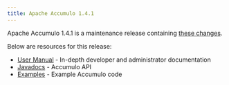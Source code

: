 ```yaml
---
title: Apache Accumulo 1.4.1
---
```


Apache Accumulo 1.4.1 is a maintenance release containing [these changes][changes].

Below are resources for this release:

* [User Manual] - In-depth developer and administrator documentation
* [Javadocs] - Accumulo API
* [Examples] - Example Accumulo code

[changes]: https://github.com/apache/accumulo/blob/1.4.1/CHANGES
[User Manual]: /1.4/accumulo_user_manual.pdf
[Javadocs]: /1.4/apidocs/
[Examples]: /1.4/examples/
